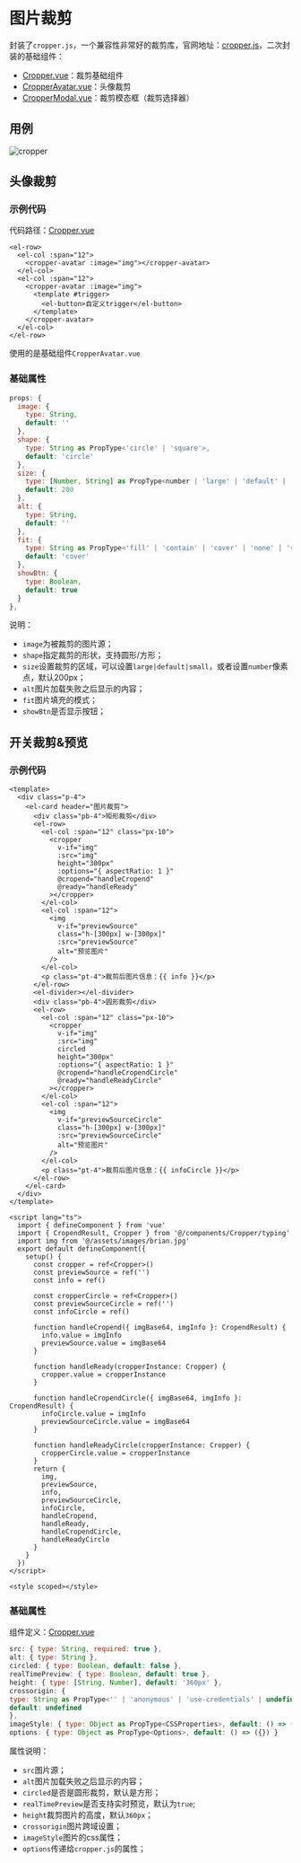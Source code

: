 # 图片裁剪

封装了`cropper.js`，一个兼容性非常好的裁剪库，官网地址：[cropper.js](https://fengyuanchen.github.io/cropperjs/)，二次封装的基础组件：

- [Cropper.vue](https://github.com/toimc-team/vue3-toimc-admin/blob/main/src/components/Cropper/Cropper.vue)：裁剪基础组件
- [CropperAvatar.vue](https://github.com/toimc-team/vue3-toimc-admin/blob/main/src/components/Cropper/CropperAvatar.vue)：头像裁剪
- [CropperModal.vue](https://github.com/toimc-team/vue3-toimc-admin/blob/main/src/components/Cropper/CropperModal.vue)：裁剪模态框（裁剪选择器）



## 用例

![cropper](./assets/cropper.gif)



## 头像裁剪

### 示例代码

代码路径：[Cropper.vue](https://github.com/toimc-team/vue3-toimc-admin/blob/main/src/views/components/cropper/index.vue#L7)

```vue
<el-row>
  <el-col :span="12">
    <cropper-avatar :image="img"></cropper-avatar>
  </el-col>
  <el-col :span="12">
    <cropper-avatar :image="img">
      <template #trigger>
        <el-button>自定义trigger</el-button>
      </template>
    </cropper-avatar>
  </el-col>
</el-row>
```

使用的是基础组件`CropperAvatar.vue`



### 基础属性

```js
props: {
  image: {
    type: String,
    default: ''
  },
  shape: {
    type: String as PropType<'circle' | 'square'>,
    default: 'circle'
  },
  size: {
    type: [Number, String] as PropType<number | 'large' | 'default' | 'small'>,
    default: 200
  },
  alt: {
    type: String,
    default: ''
  },
  fit: {
    type: String as PropType<'fill' | 'contain' | 'cover' | 'none' | 'scale-down'>,
    default: 'cover'
  },
  showBtn: {
    type: Boolean,
    default: true
  }
},
```

说明：

- `image`为被裁剪的图片源；
- `shape`指定裁剪的形状，支持圆形/方形；
- `size`设置裁剪的区域，可以设置`large|default|small`，或者设置`number`像素点，默认200px；
- `alt`图片加载失败之后显示的内容；
- `fit`图片填充的模式；
- `showBtn`是否显示按钮；



## 开关裁剪&预览

### 示例代码

```vue
<template>
  <div class="p-4">
    <el-card header="图片裁剪">
      <div class="pb-4">矩形裁剪</div>
      <el-row>
        <el-col :span="12" class="px-10">
          <cropper
            v-if="img"
            :src="img"
            height="300px"
            :options="{ aspectRatio: 1 }"
            @cropend="handleCropend"
            @ready="handleReady"
          ></cropper>
        </el-col>
        <el-col :span="12">
          <img
            v-if="previewSource"
            class="h-[300px] w-[300px]"
            :src="previewSource"
            alt="预览图片"
          />
        </el-col>
        <p class="pt-4">裁剪后图片信息：{{ info }}</p>
      </el-row>
      <el-divider></el-divider>
      <div class="pb-4">圆形裁剪</div>
      <el-row>
        <el-col :span="12" class="px-10">
          <cropper
            v-if="img"
            :src="img"
            circled
            height="300px"
            :options="{ aspectRatio: 1 }"
            @cropend="handleCropendCircle"
            @ready="handleReadyCircle"
          ></cropper>
        </el-col>
        <el-col :span="12">
          <img
            v-if="previewSourceCircle"
            class="h-[300px] w-[300px]"
            :src="previewSourceCircle"
            alt="预览图片"
          />
        </el-col>
        <p class="pt-4">裁剪后图片信息：{{ infoCircle }}</p>
      </el-row>
    </el-card>
  </div>
</template>

<script lang="ts">
  import { defineComponent } from 'vue'
  import { CropendResult, Cropper } from '@/components/Cropper/typing'
  import img from '@/assets/images/brian.jpg'
  export default defineComponent({
    setup() {
      const cropper = ref<Cropper>()
      const previewSource = ref('')
      const info = ref()

      const cropperCircle = ref<Cropper>()
      const previewSourceCircle = ref('')
      const infoCircle = ref()

      function handleCropend({ imgBase64, imgInfo }: CropendResult) {
        info.value = imgInfo
        previewSource.value = imgBase64
      }

      function handleReady(cropperInstance: Cropper) {
        cropper.value = cropperInstance
      }

      function handleCropendCircle({ imgBase64, imgInfo }: CropendResult) {
        infoCircle.value = imgInfo
        previewSourceCircle.value = imgBase64
      }

      function handleReadyCircle(cropperInstance: Cropper) {
        cropperCircle.value = cropperInstance
      }
      return {
        img,
        previewSource,
        info,
        previewSourceCircle,
        infoCircle,
        handleCropend,
        handleReady,
        handleCropendCircle,
        handleReadyCircle
      }
    }
  })
</script>

<style scoped></style>
```



### 基础属性

组件定义：[Cropper.vue](https://github.com/toimc-team/vue3-toimc-admin/blob/main/src/components/Cropper/Cropper.vue#L44)

```js
src: { type: String, required: true },
alt: { type: String },
circled: { type: Boolean, default: false },
realTimePreview: { type: Boolean, default: true },
height: { type: [String, Number], default: '360px' },
crossorigin: {
type: String as PropType<'' | 'anonymous' | 'use-credentials' | undefined>,
default: undefined
},
imageStyle: { type: Object as PropType<CSSProperties>, default: () => ({}) },
options: { type: Object as PropType<Options>, default: () => ({}) }
```

属性说明：

- `src`图片源；
- `alt`图片加载失败之后显示的内容；
- `circled`是否是圆形裁剪，默认是方形；
- `realTimePreview`是否支持实时预览，默认为`true`;
- `height`裁剪图片的高度，默认`360px`；
- `crossorigin`图片跨域设置；
- `imageStyle`图片的css属性；
- `options`传递给`cropper.js`的属性；

